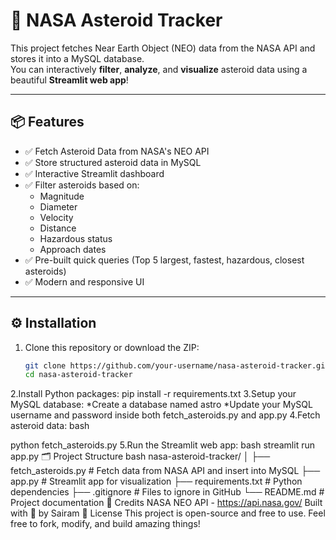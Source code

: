 # 🚀 NASA Asteroid Tracker

This project fetches Near Earth Object (NEO) data from the NASA API and stores it into a MySQL database.  
You can interactively **filter**, **analyze**, and **visualize** asteroid data using a beautiful **Streamlit web app**!

---

## 📦 Features

- ✅ Fetch Asteroid Data from NASA's NEO API
- ✅ Store structured asteroid data in MySQL
- ✅ Interactive Streamlit dashboard
- ✅ Filter asteroids based on:
  - Magnitude
  - Diameter
  - Velocity
  - Distance
  - Hazardous status
  - Approach dates
- ✅ Pre-built quick queries (Top 5 largest, fastest, hazardous, closest asteroids)
- ✅ Modern and responsive UI

---

## ⚙️ Installation

1. Clone this repository or download the ZIP:
   ```bash
   git clone https://github.com/your-username/nasa-asteroid-tracker.git
   cd nasa-asteroid-tracker
2.Install Python packages:
pip install -r requirements.txt
3.Setup your MySQL database:
*Create a database named astro
*Update your MySQL username and password inside both fetch_asteroids.py and app.py
4.Fetch asteroid data:
bash

python fetch_asteroids.py
5.Run the Streamlit web app:
bash
streamlit run app.py
🗂 Project Structure
bash
nasa-asteroid-tracker/
│
├── fetch_asteroids.py   # Fetch data from NASA API and insert into MySQL
├── app.py               # Streamlit app for visualization
├── requirements.txt     # Python dependencies
├── .gitignore           # Files to ignore in GitHub
└── README.md            # Project documentation
🚀 Credits
NASA NEO API - https://api.nasa.gov/
Built with 💖 by Sairam
📜 License
This project is open-source and free to use.
Feel free to fork, modify, and build amazing things!
